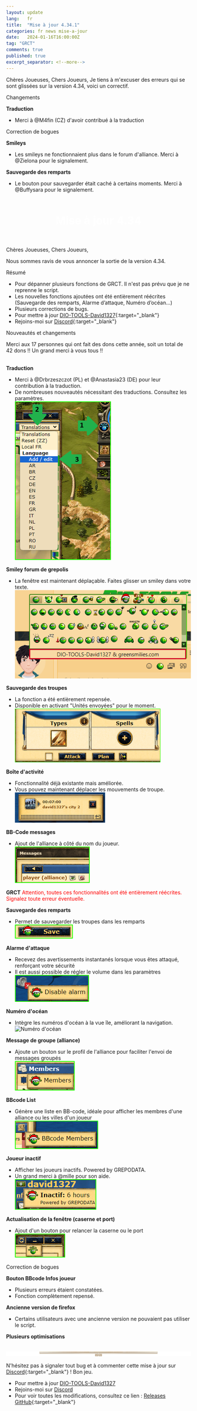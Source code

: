```yaml
---
layout: update
lang:   fr
title:  "Mise à jour 4.34.1"
categories: fr news mise-a-jour
date:   2024-01-16T16:00:00Z
tag: "GRCT"
comments: true
published: true
excerpt_separator: <!--more-->
---
```

Chères Joueuses, Chers Joueurs,
Je tiens à m'excuser des erreurs qui se sont glissées sur la version 4.34, voici un correctif.

<div class="gpcl tip">Changements</div>

**Traduction**
* Merci à @M4fin (CZ) d'avoir contribué à la traduction

<div class="gpcl bug">Correction de bogues</div>

**Smileys**
* Les smileys ne fonctionnaient plus dans le forum d'alliance. Merci à @Zielona pour le signalement.

**Sauvegarde des remparts**
* Le bouton pour sauvegarder était caché à certains moments. Merci à @Buffysara pour le signalement.

<!--more-->

<div style="text-align: center; height: 90px;font-size: 20px;line-height: 85px;color: #FFF;background: url(https://www.tuto-de-david1327.com/medias/images/header.png) no-repeat center;font-weight: bold;">
                            <h2 style="line-height: 2.2;">Mise à jour 4.34</h2></div>

Chères Joueuses, Chers Joueurs,

Nous sommes ravis de vous annoncer la sortie de la version 4.34.

<div class="gpcl note">Résumé</div>

* Pour dépanner plusieurs fonctions de GRCT. Il n'est pas prévu que je ne reprenne le script.
* Les nouvelles fonctions ajoutées ont été entièrement réécrites (Sauvegarde des remparts, Alarme d’attaque, Numéro d’océan...)
* Plusieurs corrections de bugs.
* Pour mettre à jour [DIO-TOOLS-David1327][1]{:target="_blank"}
* Rejoins-moi sur [Discord][2]{:target="_blank"}

<div class="gpcl tip">Nouveautés et changements</div>

Merci aux 17 personnes qui ont fait des dons cette année, soit un total de 42 dons !! Un grand merci à vous tous !!<br><br>

**Traduction**
* Merci à @Drbrzeszczot (PL) et @Anastasia23 (DE) pour leur contribution à la traduction.
* De nombreuses nouveautés nécessitant des traductions. Consultez les paramètres.<br>
![Smiley forum de grepolis](/img/update/Capture-d-ecran-2024-01-05-162857.png)

**Smiley forum de grepolis**
* La fenêtre est maintenant déplaçable. Faites glisser un smiley dans votre texte.<br>
![Smiley forum de grepolis](/img/update/Capture-d-ecran-2023-12-26-213635.png)

**Sauvegarde des troupes**
* La fonction a été entièrement repensée.
* Disponible en activant "Unités envoyées" pour le moment.<br>
![Sauvegarde des troupes](/img/update/Capture-d-ecran-2023-12-26-214457.png)

**Boîte d'activité**
* Fonctionnalité déjà existante mais améliorée.
* Vous pouvez maintenant déplacer les mouvements de troupe.<br>
![Boîte d'activité](/img/update/Capture-d-ecran-2023-12-11-193935.png)

**BB-Code messages**
* Ajout de l'alliance à côté du nom du joueur.<br>
![BB-Code messages](/img/update/Capture-d-ecran-2023-12-27-224703.png)

**GRCT**
<span style="color:red;">Attention, toutes ces fonctionnalités ont été entièrement réécrites. Signalez toute erreur éventuelle.</span>

**Sauvegarde des remparts**
* Permet de sauvegarder les troupes dans les remparts<br>
![Sauvegarde des remparts](/img/dio/settings/Sauvegarde-des-remparts.png)

**Alarme d'attaque**
* Recevez des avertissements instantanés lorsque vous êtes attaqué, renforçant votre sécurité
* Il est aussi possible de régler le volume dans les paramètres<br>
![Alerte d'attaque](/img/dio/settings/Alarme-d-attaque.png)

**Numéro d'océan**
* Intègre les numéros d'océan à la vue île, améliorant la navigation.<br>
![Numéro d'océan](/img/dio/settings/Numéro-d-ocean.png)

**Message de groupe (alliance)**
* Ajoute un bouton sur le profil de l'alliance pour faciliter l'envoi de messages groupés<br>
![Message de groupe (alliance)](/img/dio/settings/Message_de_groupe.png)

**BBcode List**
* Génère une liste en BB-code, idéale pour afficher les membres d'une alliance ou les villes d'un joueur<br>
![BBcode List](/img/dio/settings/BBcode_List.png)

**Joueur inactif**
* Afficher les joueurs inactifs. Powered by GREPODATA.
* Un grand merci à @mille pour son aide.<br>
![Joueur inactif](/img/dio/settings/Joueur_inactif.png)

**Actualisation de la fenêtre (caserne et port)**
* Ajout d'un bouton pour relancer la caserne ou le port<br>
![Actualisation de la fenêtre (caserne et port)](/img/update/Capture-d-ecran-2024-01-05-162313.png)

<div class="gpcl bug">Correction de bogues</div>

**Bouton BBcode Infos joueur**
* Plusieurs erreurs étaient constatées.<br>
* Fonction complètement repensé.

**Ancienne version de firefox**
* Certains utilisateurs avec une ancienne version ne pouvaient pas utiliser le script.

**Plusieurs optimisations**
<br><br>

![gpcl-line](/img/site/gpcl/gpcl-line.png)

N'hésitez pas à signaler tout bug et à commenter cette mise à jour sur [Discord][2]{:target="_blank"} !
Bon jeu.

* Pour mettre à jour [DIO-TOOLS-David1327][1]
* Rejoins-moi sur [Discord][2]
* Pour voir toutes les modifications, consultez ce lien : [Releases GitHub](https://github.com/DIO-David1327/DIO-TOOLS-David1327/releases){:target="_blank"}


[1]: /DIO-TOOLS-David1327/code.user.js "DIO-TOOLS-David1327"
[2]: https://discord.gg/Q7WXtmRNRW "https://discord.gg/Q7WXtmRNRW"
